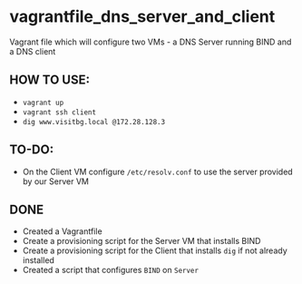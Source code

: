 # vagrantfile_dns_server_and_client
Vagrant file which will configure two VMs - a DNS Server running BIND and a DNS client

## HOW TO USE:

- `vagrant up`
- `vagrant ssh client`
- `dig www.visitbg.local @172.28.128.3`

## TO-DO: 

- On the Client VM configure ```/etc/resolv.conf``` to use the server provided by our Server VM 


## DONE

- Created a Vagrantfile
- Create a provisioning script for the Server VM that installs BIND
- Create a provisioning script for the Client that installs ```dig``` if not already installed
- Created a script that configures ```BIND``` on ```Server```
